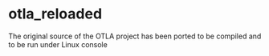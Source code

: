 # otla_reloaded
The original source of the OTLA project has been ported to be compiled and to be run under Linux console
